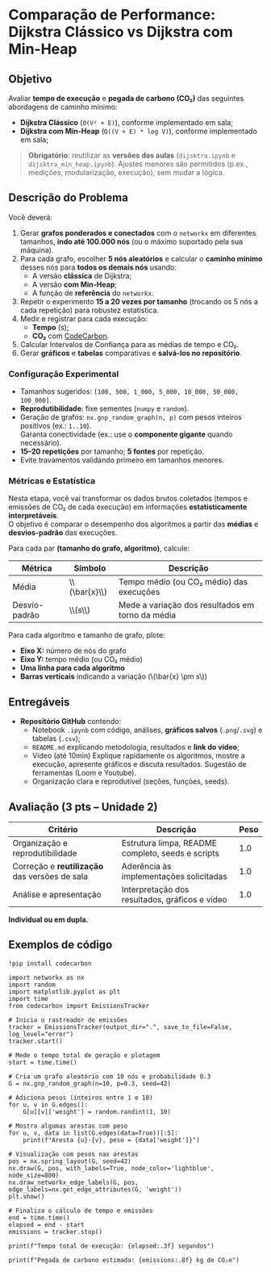 # Comparação de Performance: Dijkstra Clássico vs Dijkstra com Min-Heap


## Objetivo


Avaliar **tempo de execução** e **pegada de carbono (CO₂)** das seguintes abordagens de caminho mínimo:
- **Dijkstra Clássico** (`O(V² + E)`), conforme implementado em sala;
- **Dijkstra com Min-Heap** (`O((V + E) * log V)`), conforme implementado em sala;

> **Obrigatório**: reutilizar as **versões das aulas** (`dijsktra.ipynb` e `dijsktra_min_heap.ipynb`). Ajustes menores são permitidos (p.ex., medições, modularização, execução), sem mudar a lógica.


## Descrição do Problema


Você deverá:
1. Gerar **grafos ponderados e conectados** com o `networkx` em diferentes tamanhos, **indo até 100.000 nós** (ou o máximo suportado pela sua máquina).
2. Para cada grafo, escolher **5 nós aleatórios** e calcular o **caminho mínimo** desses nós para **todos os demais nós** usando:
   - A versão **clássica** de Dijkstra;
   - A versão **com Min-Heap**;
   - A função de **referência** do `networkx`.
3. Repetir o experimento **15 a 20 vezes por tamanho** (trocando os 5 nós a cada repetição) para robustez estatística.
4. Medir e registrar para cada execução:
   - **Tempo** (s);
   - **CO₂** com [CodeCarbon](https://github.com/mlco2/codecarbon).
5. Calcular Intervalos de Confiança para as médias de tempo e CO₂.
6. Gerar **gráficos** e **tabelas** comparativas e **salvá-los no repositório**.



### Configuração Experimental


- Tamanhos sugeridos: `[100, 500, 1_000, 5_000, 10_000, 50_000, 100_000]`.
- **Reprodutibilidade**: fixe sementes (`numpy` e `random`).
- Geração de grafos: `nx.gnp_random_graph(n, p)` com pesos inteiros positivos (ex.: `1..10`).  
  Garanta conectividade (ex.: use o **componente gigante** quando necessário).
- **15–20 repetições** por tamanho; **5 fontes** por repetição.
- Evite travamentos validando primeiro em tamanhos menores.

### Métricas e Estatística


Nesta etapa, você vai transformar os dados brutos coletados (tempos e emissões de CO₂ de cada execução) em informações **estatisticamente interpretáveis**.  
O objetivo é comparar o desempenho dos algoritmos a partir das **médias** e **desvios-padrão** das execuções.


Para cada par **(tamanho do grafo, algoritmo)**, calcule:

| Métrica | Símbolo | Descrição |
|----------|----------|-----------|
| Média | \\\\(\\bar{x}\\\\) | Tempo médio (ou CO₂ médio) das execuções |
| Desvio-padrão | \\\\(s\\\\) | Mede a variação dos resultados em torno da média |


Para cada algoritmo e tamanho de grafo, plote:

- **Eixo X:** número de nós do grafo  
- **Eixo Y:** tempo médio (ou CO₂ médio)  
- **Uma linha para cada algoritmo**  
- **Barras verticais** indicando a variação (\\(\bar{x} \pm s\\))



## Entregáveis


- **Repositório GitHub** contendo:
  - Notebook `.ipynb` com código, análises, **gráficos salvos** (`.png`/`.svg`) e tabelas (`.csv`);
  - `README.md` explicando metodologia, resultados e **link do vídeo**;
  - Vídeo (até 10min) Explique rapidamente os algoritmos, mostre a execução, apresente gráficos e discuta resultados. Sugestão de ferramentas (Loom e Youtube).
  - Organização clara e reprodutível (seções, funções, seeds).


## Avaliação (3 pts – Unidade 2)


| Critério | Descrição | Peso |
|---|---|---|
| Organização e reprodutibilidade | Estrutura limpa, README completo, seeds e scripts | 1.0 |
| Correção e **reutilização** das versões de sala | Aderência às implementações solicitadas | 1.0 |
| Análise e apresentação | Interpretação dos resultados, gráficos e vídeo | 1.0 |

**Individual ou em dupla.**

## Exemplos de código
```
!pip install codecarbon
```

```
import networkx as nx
import random
import matplotlib.pyplot as plt
import time
from codecarbon import EmissionsTracker

# Inicia o rastreador de emissões
tracker = EmissionsTracker(output_dir=".", save_to_file=False, log_level="error")
tracker.start()

# Mede o tempo total de geração e plotagem
start = time.time()

# Cria um grafo aleatório com 10 nós e probabilidade 0.3
G = nx.gnp_random_graph(n=10, p=0.3, seed=42)

# Adiciona pesos (inteiros entre 1 e 10)
for u, v in G.edges():
    G[u][v]['weight'] = random.randint(1, 10)

# Mostra algumas arestas com peso
for u, v, data in list(G.edges(data=True))[:5]:
    print(f"Aresta {u}-{v}, peso = {data['weight']}")

# Visualização com pesos nas arestas
pos = nx.spring_layout(G, seed=42)
nx.draw(G, pos, with_labels=True, node_color='lightblue', node_size=800)
nx.draw_networkx_edge_labels(G, pos, edge_labels=nx.get_edge_attributes(G, 'weight'))
plt.show()

# Finaliza o cálculo de tempo e emissões
end = time.time()
elapsed = end - start
emissions = tracker.stop()

print(f"Tempo total de execução: {elapsed:.3f} segundos")

print(f"Pegada de carbono estimada: {emissions:.8f} kg de CO₂e")
```